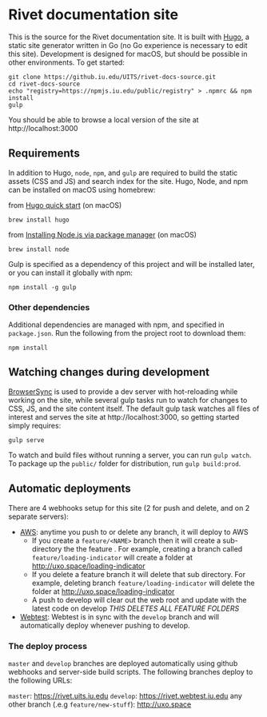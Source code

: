 # Rivet documentation site

This is the source for the Rivet documentation site. It is built with [Hugo](https://gohugo.io/), a static site generator written in Go (no Go experience is necessary to edit this site). Development is designed for macOS, but should be possible in other environments. To get started:
```
git clone https://github.iu.edu/UITS/rivet-docs-source.git
cd rivet-docs-source
echo "registry=https://npmjs.iu.edu/public/registry" > .npmrc && npm install
gulp
```
You should be able to browse a local version of the site at http://localhost:3000

## Requirements

In addition to Hugo, `node`, `npm`, and `gulp` are required to build the static assets (CSS and JS) and search index for the site. Hugo, Node, and npm can be installed on macOS using homebrew:

from [Hugo quick start](https://gohugo.io/getting-started/quick-start/) (on macOS)
```
brew install hugo
```

from [Installing Node.js via package manager](https://nodejs.org/en/download/package-manager/) (on macOS)
```
brew install node
```

Gulp is specified as a dependency of this project and will be installed later, or you can install it globally with npm:
```
npm install -g gulp
```

### Other dependencies

Additional dependencies are managed with npm, and specified in `package.json`. Run the following from the project root to download them:
```
npm install
```

## Watching changes during development
[BrowserSync](https://www.browsersync.io/) is used to provide a dev server with hot-reloading while working on the site, while several gulp tasks run to watch for changes to CSS, JS, and the site content itself. The default gulp task watches all files of interest and serves the site at http://localhost:3000, so getting started simply requires:
```
gulp serve
```

To watch and build files without running a server, you can run `gulp watch`. To package up the `public/` folder for distribution, run `gulp build:prod`.

## Automatic deployments
There are 4 webhooks setup for this site (2 for push and delete, and on 2 separate servers):
* [AWS](http://uxo.space): anytime you push to or delete any branch, it will deploy to AWS
  * If you create a `feature/<NAME>` branch then it will create a sub-directory the the feature <NAME>. For example, creating a branch called `feature/loading-indicator` will create a folder at http://uxo.space/loading-indicator
  * If you delete a feature branch it will delete that sub directory. For example, deleting branch `feature/loading-indicator` will delete the folder at http://uxo.space/loading-indicator
  * A push to develop will clear out the web root and update with the latest code on develop *THIS DELETES ALL FEATURE FOLDERS*
* [Webtest](https://rivet.webtest.iu.edu): Webtest is in sync with the `develop` branch and will automatically deploy whenever pushing to develop.

### The deploy process

`master` and `develop` branches are deployed automatically using github webhooks and server-side build scripts. The following branches deploy to the following URLs:

`master`: https://rivet.uits.iu.edu
`develop`: https://rivet.webtest.iu.edu
any other branch (.e.g `feature/new-stuff`): http://uxo.space
